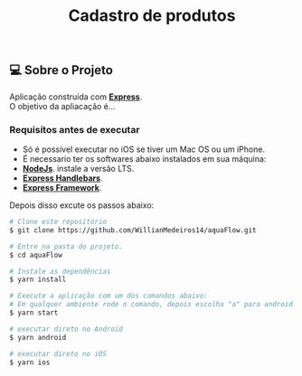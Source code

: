 <h1 align="center">
  Cadastro de produtos
</h1>

<br>

## 💻 Sobre o Projeto

Aplicação construída com **[Express](https://reactnative.dev/)**. <br />
O objetivo da apliacação é...

### Requisítos antes de executar

- Só é possível executar no iOS se tiver um Mac OS ou um iPhone.
- É necessario ter os softwares abaixo instalados em sua máquina:
- **[NodeJs](https://nodejs.org/en)**. instale a versão LTS.
- **[Express Handlebars](https://www.npmjs.com/package/express-handlebars)**.
- **[Express Framework](https://expressjs.com/pt-br/)**.

Depois disso excute os passos abaixo:

```bash
# Clone este repositório
$ git clone https://github.com/WillianMedeiros14/aquaFlow.git

# Entre na pasta do projeto.
$ cd aquaFlow

# Instale as dependências
$ yarn install

# Execute a aplicação com um dos comandos abaixo:
# Em qualquer ambiente rode o comando, depois escolha "a" para android ou "i" para ios
$ yarn start

# executar direto no Android
$ yarn android

# executar direto no iOS
$ yarn ios

```
